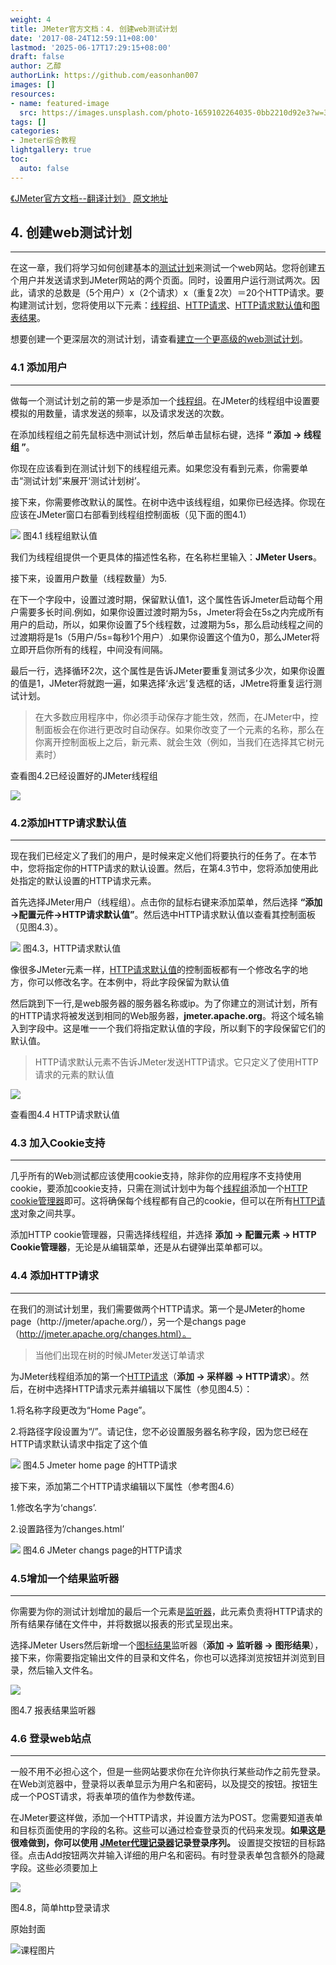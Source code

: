 ```yaml
---
weight: 4
title: JMeter官方文档：4. 创建web测试计划
date: '2017-08-24T12:59:11+08:00'
lastmod: '2025-06-17T17:29:15+08:00'
draft: false
author: 乙醇
authorLink: https://github.com/easonhan007
images: []
resources:
- name: featured-image
  src: https://images.unsplash.com/photo-1659102264035-0bb2210d92e3?w=300
tags: []
categories:
- Jmeter综合教程
lightgallery: true
toc:
  auto: false
---
```



[《JMeter官方文档--翻译计划》](/2017/08/24/jmeter-translation-plans/) [原文地址](http://jmeter.apache.org/usermanual/build-web-test-plan.html)



## 4. 创建web测试计划
----

在这一章，我们将学习如何创建基本的[测试计划](http://jmeter.apache.org/usermanual/build-test-plan.html)来测试一个web网站。您将创建五个用户并发送请求到JMeter网站的两个页面。同时，设置用户运行测试两次。因此，请求的总数是（5个用户）x（2个请求）x（重复2次）＝20个HTTP请求。要构建测试计划，您将使用以下元素：[线程组](http://jmeter.apache.org/usermanual/test_plan.html#thread_group)、[HTTP请求](http://jmeter.apache.org/usermanual/component_reference.html#HTTP_Request)、[HTTP请求默认值](http://jmeter.apache.org/usermanual/component_reference.html#HTTP_Request_Defaults)和[图表结果](http://jmeter.apache.org/usermanual/component_reference.html#Graph_Results)。

想要创建一个更深层次的测试计划，请查看[建立一个更高级的web测试计划](/jmeter/jmeter-doc-05/)。

### 4.1 添加用户
---

做每一个测试计划之前的第一步是添加一个[线程组](http://jmeter.apache.org/usermanual/test_plan.html#thread_group)。在JMeter的线程组中设置要模拟的用数量，请求发送的频率，以及请求发送的次数。

在添加线程组之前先鼠标选中测试计划，然后单击鼠标右键，选择 __“ 添加 → 线程组 ”__。

你现在应该看到在测试计划下的线程组元素。如果您没有看到元素，你需要单击“测试计划”来展开‘测试计划树’。

接下来，你需要修改默认的属性。在树中选中该线程组，如果你已经选择。你现在应该在JMeter窗口右部看到线程组控制面板（见下面的图4.1）

![](http://img.testclass.net/http://img.testclass.net/thread_group.png)
图4.1 线程组默认值

我们为线程组提供一个更具体的描述性名称，在名称栏里输入：__JMeter Users__。

接下来，设置用户数量（线程数量）为5.

在下一个字段中，设置过渡时期，保留默认值1，这个属性告诉Jmeter启动每个用户需要多长时间.例如，如果你设置过渡时期为5s，Jmeter将会在5s之内完成所有用户的启动，所以，如果你设置了5个线程数，过渡期为5s，那么启动线程之间的过渡期将是1s（5用户/5s=每秒1个用户）.如果你设置这个值为0，那么JMeter将立即开启你所有的线程，中间没有间隔。

最后一行，选择循环2次，这个属性是告诉JMeter要重复测试多少次，如果你设置的值是1，JMeter将就跑一遍，如果选择‘永远’复选框的话，JMetre将重复运行测试计划。

 >在大多数应用程序中，你必须手动保存才能生效，然而，在JMeter中，控制面板会在你进行更改时自动保存。如果你改变了一个元素的名称，那么在你离开控制面板上之后，新元素、就会生效（例如，当我们在选择其它树元素时）

查看图4.2已经设置好的JMeter线程组

![](http://img.testclass.net/04_jmeter_create_web_plan.png)


### 4.2添加HTTP请求默认值
---
现在我们已经定义了我们的用户，是时候来定义他们将要执行的任务了。在本节中，您将指定你的HTTP请求的默认设置。然后，在第4.3节中，您将添加使用此处指定的默认设置的HTTP请求元素。

首先选择JMeter用户（线程组）。点击你的鼠标右键来添加菜单，然后选择 __“添加→配置元件→HTTP请求默认值”__。然后选中HTTP请求默认值以查看其控制面板（见图4.3）。

![](http://img.testclass.net/04_jmeter_http_requestd_defaults.png)
图4.3，HTTP请求默认值

像很多JMeter元素一样，[HTTP请求默认值](http://jmeter.apache.org/usermanual/component_reference.html#HTTP_Request_Defaults)的控制面板都有一个修改名字的地方，你可以修改名字。在本例中，将此字段保留为默认值

然后跳到下一行,是web服务器的服务器名称或ip。为了你建立的测试计划，所有的HTTP请求将被发送到相同的Web服务器，__jmeter.apache.org__。将这个域名输入到字段中。这是唯一一个我们将指定默认值的字段，所以剩下的字段保留它们的默认值。

 >HTTP请求默认元素不告诉JMeter发送HTTP请求。它只定义了使用HTTP请求的元素的默认值

![](http://img.testclass.net/04_jmeter_http_requestd_defaults2.png)

查看图4.4 HTTP请求默认值


### 4.3 加入Cookie支持
---
几乎所有的Web测试都应该使用cookie支持，除非你的应用程序不支持使用cookie，要添加cookie支持，只需在测试计划中为每个[线程组](http://jmeter.apache.org/usermanual/test_plan.html#thread_group)添加一个[HTTP cookie管理器](http://jmeter.apache.org/usermanual/component_reference.html#HTTP_Cookie_Manager)即可。这将确保每个线程都有自己的cookie，但可以在所有[HTTP请求](http://jmeter.apache.org/usermanual/component_reference.html#HTTP_Request)对象之间共享。

添加HTTP cookie管理器，只需选择线程组，并选择 __添加 → 配置元素 → HTTP Cookie管理器__，无论是从编辑菜单，还是从右键弹出菜单都可以。

### 4.4 添加HTTP请求
----
在我们的测试计划里，我们需要做两个HTTP请求。第一个是JMeter的home page（http://jmeter/apache.org/），另一个是changs page（http://jmeter.apache.org/changes.html）。

>当他们出现在树的时候JMeter发送订单请求

为JMeter线程组添加的第一个[HTTP请求](http://jmeter.apache.org/usermanual/component_reference.html#HTTP_Request)（__添加 → 采样器 → HTTP请求__）。然后，在树中选择HTTP请求元素并编辑以下属性（参见图4.5）：

1.将名称字段更改为“Home Page”。

2.将路径字段设置为“/”。请记住，您不必设置服务器名称字段，因为您已经在HTTP请求默认请求中指定了这个值

![](http://img.testclass.net/04_jmeter_http_request.png)
图4.5 Jmeter home page 的HTTP请求

接下来，添加第二个HTTP请求编辑以下属性（参考图4.6）

1.修改名字为‘changs’.

2.设置路径为’/changes.html’

![](http://img.testclass.net/04_jmeter_http_request2.png)
图4.6 JMeter changs page的HTTP请求

### 4.5增加一个结果监听器
---
你需要为你的测试计划增加的最后一个元素是[监听器](http://jmeter.apache.org/usermanual/component_reference.html#listeners)，此元素负责将HTTP请求的所有结果存储在文件中，并将数据以报表的形式呈现出来。

选择JMeter Users然后新增一个[图标结果](http://jmeter.apache.org/usermanual/component_reference.html#Graph_Results)监听器（__添加 → 监听器 → 图形结果__），接下来，你需要指定输出文件的目录和文件名，你也可以选择浏览按钮并浏览到目录，然后输入文件名。

![](http://img.testclass.net/04_jmeter_graph_results.png)

图4.7 报表结果监听器

### 4.6 登录web站点
----
一般不用不必担心这个，但是一些网站要求你在允许你执行某些动作之前先登录。在Web浏览器中，登录将以表单显示为用户名和密码，以及提交的按钮。按钮生成一个POST请求，将表单项的值作为参数传递。

在JMeter要这样做，添加一个HTTP请求，并设置方法为POST。您需要知道表单和目标页面使用的字段的名称。这些可以通过检查登录页的代码来发现。__如果这是很难做到，你可以使用 [JMeter代理记录器](http://jmeter.apache.org/usermanual/component_reference.html#HTTP_Proxy_Server)记录登录序列。__ 设置提交按钮的目标路径。点击Add按钮两次并输入详细的用户名和密码。有时登录表单包含额外的隐藏字段。这些必须要加上

![](http://img.testclass.net/04_jmeter_login.png)

图4.8，简单http登录请求




原始封面

![课程图片](https://images.unsplash.com/photo-1659102264035-0bb2210d92e3?w=300)

